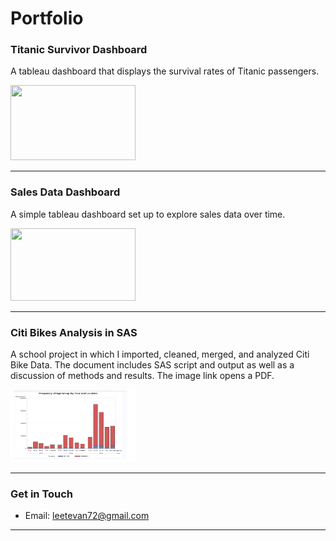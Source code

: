 # Portfolio


    
### Titanic Survivor Dashboard
A tableau dashboard that displays the survival rates of Titanic passengers.

<a href="https://public.tableau.com/profile/leetevan72#!/vizhome/titanicsurvival_15739544718620/Dashboard1"
target="_blank">
<img src="https://github.com/leetevan72/leetevan72.github.io/blob/master/images/screengrabimg.PNG?raw=true" height = "120" width = "200"/>
 </a>
 
---

### Sales Data Dashboard
A simple tableau dashboard set up to explore sales data over time.

<a href="https://public.tableau.com/profile/leetevan72#!/vizhome/SalesDashboard_15740082320880/Dashboard1"
target="_blank">
<img src="https://github.com/leetevan72/leetevan72.github.io/blob/master/images/salesdataimg.png?raw=true" height = "116" width = "200"/>
</a>

---  

### Citi Bikes Analysis in SAS
A school project in which I imported, cleaned, merged, and analyzed Citi Bike Data. The document includes SAS script and output as well as a discussion of methods and results. The image link opens a PDF.

<a href="pdf/Module7FinalProject-converted.pdf"
target="_blank">
<img src="images/sasSnap.PNG" height = "116" width = "200"/>
</a>

---

### Get in Touch

- Email: leetevan72@gmail.com

---




